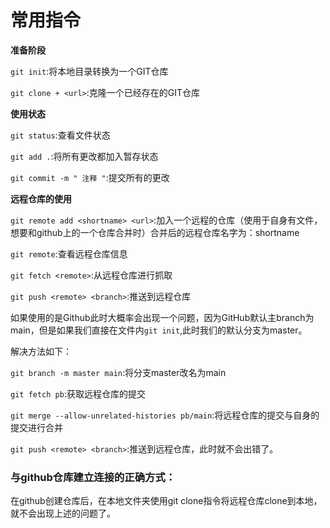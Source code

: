 # 常用指令
**准备阶段**

```git init```:将本地目录转换为一个GIT仓库

```git clone + <url>```:克隆一个已经存在的GIT仓库

**使用状态**

```git status```:查看文件状态

```git add .```:将所有更改都加入暂存状态

```git commit -m " 注释 "```:提交所有的更改

**远程仓库的使用**

```git remote add <shortname> <url>```:加入一个远程的仓库（使用于自身有文件，想要和github上的一个仓库合并时）合并后的远程仓库名字为：shortname


```git remote```:查看远程仓库信息

```git fetch <remote>```:从远程仓库进行抓取

```git push <remote> <branch>```:推送到远程仓库

如果使用的是Github此时大概率会出现一个问题，因为GitHub默认主branch为main，但是如果我们直接在文件内```git init```,此时我们的默认分支为master。

解决方法如下：

```git branch -m master main```:将分支master改名为main


```git fetch pb```:获取远程仓库的提交


```git merge --allow-unrelated-histories pb/main```:将远程仓库的提交与自身的提交进行合并


```git push <remote> <branch>```:推送到远程仓库，此时就不会出错了。


### 与github仓库建立连接的正确方式：
在github创建仓库后，在本地文件夹使用git clone指令将远程仓库clone到本地，就不会出现上述的问题了。

